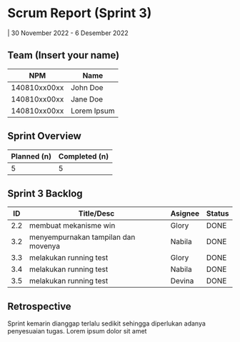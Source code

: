 # Scrum Report (Sprint 3)
| 30 November 2022 - 6 Desember 2022

## Team (Insert your name)
| NPM           | Name        |
| ------------- |-------------|
| 140810xx00xx  | John Doe    |
| 140810xx00xx  | Jane Doe    |
| 140810xx00xx  | Lorem Ipsum |

## Sprint Overview
| Planned (n)   | Completed (n) |
| ------------- |-------------- |
| 5             | 5             |

## Sprint 3 Backlog

| ID  | Title/Desc                                 | Asignee | Status |
| --- | ------------------------------------------ | ------- | ------ |
| 2.2 | membuat mekanisme win                      | Glory   | DONE   |
| 3.2 | menyempurnakan tampilan dan movenya        | Nabila  | DONE   |
| 3.3 | melakukan running test                     | Glory   | DONE   |
| 3.4 | melakukan running test                     | Nabila  | DONE   |
| 3.5 | melakukan running test                     | Devina  | DONE   |

## Retrospective 

Sprint kemarin dianggap terlalu sedikit sehingga diperlukan adanya penyesuaian tugas. Lorem ipsum dolor sit amet

